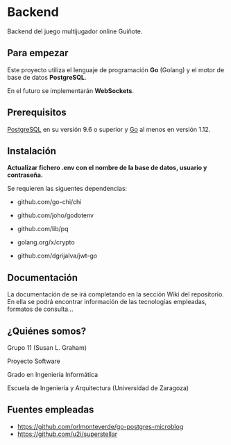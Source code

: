 # Backend
Backend del juego multijugador online Guiñote.

## Para empezar

Este proyecto utiliza el lenguaje de programación **Go** (Golang) y el motor de base de datos **PostgreSQL**.

En el futuro se implementarán **WebSockets**.

## Prerequisitos

[PostgreSQL](https://www.postgresql.org/) en su versión 9.6 o superior y [Go](https://golang.org/) al menos en versión 1.12.

## Instalación
**Actualizar fichero .env con el nombre de la base de datos, usuario y contraseña.**

Se requieren las siguentes dependencias:
* github.com/go-chi/chi

* github.com/joho/godotenv

* github.com/lib/pq

* golang.org/x/crypto

* github.com/dgrijalva/jwt-go

## Documentación
La documentación de se irá completando en la sección Wiki del repositorio.
En ella se podrá encontrar información de las tecnologías empleadas, formatos de consulta...

## ¿Quiénes somos?
Grupo 11 (Susan L. Graham)

Proyecto Software

Grado en Ingeniería Informática

Escuela de Ingeniería y Arquitectura (Universidad de Zaragoza)

## Fuentes empleadas
* https://github.com/orlmonteverde/go-postgres-microblog
* https://github.com/u2i/superstellar